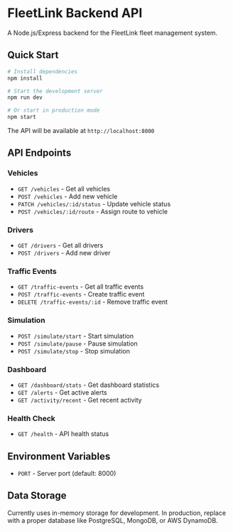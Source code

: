 # FleetLink Backend API

A Node.js/Express backend for the FleetLink fleet management system.

## Quick Start

```bash
# Install dependencies
npm install

# Start the development server
npm run dev

# Or start in production mode
npm start
```

The API will be available at `http://localhost:8000`

## API Endpoints

### Vehicles
- `GET /vehicles` - Get all vehicles
- `POST /vehicles` - Add new vehicle
- `PATCH /vehicles/:id/status` - Update vehicle status
- `POST /vehicles/:id/route` - Assign route to vehicle

### Drivers
- `GET /drivers` - Get all drivers
- `POST /drivers` - Add new driver

### Traffic Events
- `GET /traffic-events` - Get all traffic events
- `POST /traffic-events` - Create traffic event
- `DELETE /traffic-events/:id` - Remove traffic event

### Simulation
- `POST /simulate/start` - Start simulation
- `POST /simulate/pause` - Pause simulation
- `POST /simulate/stop` - Stop simulation

### Dashboard
- `GET /dashboard/stats` - Get dashboard statistics
- `GET /alerts` - Get active alerts
- `GET /activity/recent` - Get recent activity

### Health Check
- `GET /health` - API health status

## Environment Variables

- `PORT` - Server port (default: 8000)

## Data Storage

Currently uses in-memory storage for development. In production, replace with a proper database like PostgreSQL, MongoDB, or AWS DynamoDB.
